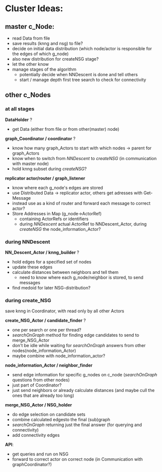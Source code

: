 # Cluster Ideas:

## master c_Node:
- read Data from file
- save results (knng and nsg) to file?
- decide on initial data distribution (which node/actor is responsible for the edges of which g_node)
- also new distribution for createNSG stage?
- let the other know 
- manage stages of the algorithm
	- potentially decide when NNDescent is done and tell others 
	- start / manage depth first tree search to check for connectivity

## other c_Nodes
### at all stages
**DataHolder** ?
- get Data (either from file or from other(master) node) 

**graph_Coordinator / coordinator** ? 
- know how many graph_Actors to start with which nodes -> parent for graph_Actors
- know when to switch from *NNDescent* to *createNSG* (in communication with master node)
- hold knng subset during *createNSG*?

**replicator actor/router / graph_listener**
- know where each g_node's edges are stored
- use Distributed Data -> replicator actor, others get adresses with Get-Message
- instead use as a kind of router and forward each message to correct actor?
- Store Addresses in Map (g_node->ActorRef)
  - containing ActorRefs or identifiers
  - during *NNDescent* actual ActorRef to NNDescent_Actor, during *createNSG* the node_information_Actor?

### during NNDescent
**NN_Descent_Actor / knng_builder** ?
- hold edges for a specified set of nodes 
- update these edges
- calculate distances between neighbors and tell them
	- need to know where each g_node/neighbor is stored, to send messages
- find medoid for later NSG-distribution?

### during create_NSG
save knng in Coordinator, with read only by all other Actors

**create_NSG_Actor / candidate_finder** ? 
- one per search or one per thread?
- *searchOnGraph* method for finding edge candidates to send to merge_NSG_Actor
- don't be idle while waiting for *searchOnGraph* answers from other nodes(node_information_Actor)
- maybe combine with node_information_actor?

**node_information_Actor / neighbor_finder**
- send edge information for specific g_nodes on c_node (*searchOnGraph* questions from other nodes)
- just part of Coordinator?
- just send neighbors or already calculate distances (and maybe cull the ones that are already too long)

**merge_NSG_Actor / NSG_holder**
- do edge selection on candidate sets
- combine calculated edgesto the final (sub)graph
- *searchOnGraph* returning just the final answer (for querying and connectivity)
- add connectivity edges

**API**: 
- get queries and run on NSG 
- forward to correct actor on correct node (in Communication with graphCoordinator?)